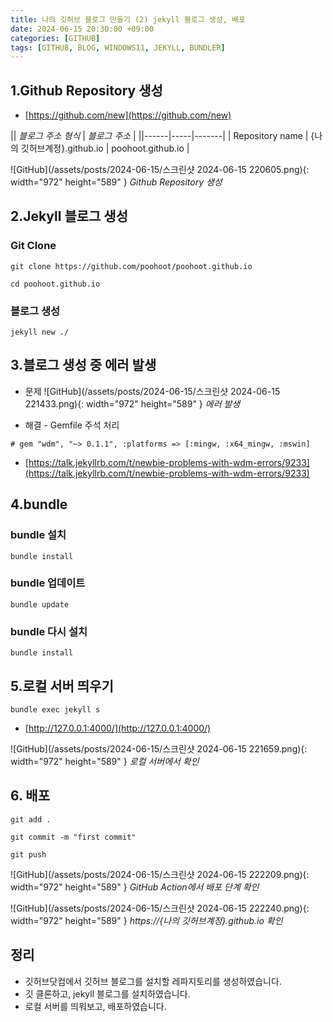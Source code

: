 ```yaml
---
title: 나의 깃허브 블로그 만들기 (2) jekyll 블로그 생성, 배포
date: 2024-06-15 20:30:00 +09:00
categories: [GITHUB]
tags: [GITHUB, BLOG, WINDOWS11, JEKYLL, BUNDLER]
---
```


## 1.Github Repository 생성
* [https://github.com/new](https://github.com/new)

|| _블로그 주소 형식_ | _블로그 주소_ |
||------|-----|-------|
| Repository name | {나의 깃허브계정}.github.io | poohoot.github.io |

![GitHub](/assets/posts/2024-06-15/스크린샷 2024-06-15 220605.png){: width="972" height="589" }
_Github Repository 생성_

## 2.Jekyll 블로그 생성

### Git Clone

```console
git clone https://github.com/poohoot/poohoot.github.io
```

```console
cd poohoot.github.io
```

### 블로그 생성

```console
jekyll new ./
```

## 3.블로그 생성 중 에러 발생
* 문제
![GitHub](/assets/posts/2024-06-15/스크린샷 2024-06-15 221433.png){: width="972" height="589" }
_에러 발생_

* 해결 - Gemfile 주석 처리
```
# gem "wdm", "~> 0.1.1", :platforms => [:mingw, :x64_mingw, :mswin]
```

* [https://talk.jekyllrb.com/t/newbie-problems-with-wdm-errors/9233](https://talk.jekyllrb.com/t/newbie-problems-with-wdm-errors/9233)

## 4.bundle
### bundle 설치

```console
bundle install
```
### bundle 업데이트
```console
bundle update
```
### bundle 다시 설치
```console
bundle install
```

## 5.로컬 서버 띄우기

```console
bundle exec jekyll s
```
* [http://127.0.0.1:4000/](http://127.0.0.1:4000/)

![GitHub](/assets/posts/2024-06-15/스크린샷 2024-06-15 221659.png){: width="972" height="589" }
_로컬 서버에서 확인_

## 6. 배포

```console
git add .
```
```console
git commit -m "first commit"
```
```console
git push
```

![GitHub](/assets/posts/2024-06-15/스크린샷 2024-06-15 222209.png){: width="972" height="589" }
_GitHub Action에서 배포 단계 확인_

![GitHub](/assets/posts/2024-06-15/스크린샷 2024-06-15 222240.png){: width="972" height="589" }
_https://{나의 깃허브계정}.github.io 확인_

## 정리
* 깃허브닷컴에서 깃허브 블로그를 설치할 레파지토리를 생성하였습니다.
* 깃 클론하고, jekyll 블로그를 설치하였습니다.
* 로컬 서버를 띄워보고, 배포하였습니다.
